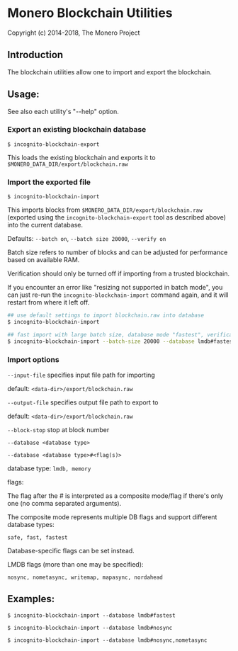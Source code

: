 # Monero Blockchain Utilities

Copyright (c) 2014-2018, The Monero Project

## Introduction

The blockchain utilities allow one to import and export the blockchain.

## Usage:

See also each utility's "--help" option.

### Export an existing blockchain database

`$ incognito-blockchain-export`

This loads the existing blockchain and exports it to `$MONERO_DATA_DIR/export/blockchain.raw`

### Import the exported file

`$ incognito-blockchain-import`

This imports blocks from `$MONERO_DATA_DIR/export/blockchain.raw` (exported using the
`incognito-blockchain-export` tool as described above) into the current database.

Defaults: `--batch on`, `--batch size 20000`, `--verify on`

Batch size refers to number of blocks and can be adjusted for performance based on available RAM.

Verification should only be turned off if importing from a trusted blockchain.

If you encounter an error like "resizing not supported in batch mode", you can just re-run
the `incognito-blockchain-import` command again, and it will restart from where it left off.

```bash
## use default settings to import blockchain.raw into database
$ incognito-blockchain-import

## fast import with large batch size, database mode "fastest", verification off
$ incognito-blockchain-import --batch-size 20000 --database lmdb#fastest --verify off

```

### Import options

`--input-file`
specifies input file path for importing

default: `<data-dir>/export/blockchain.raw`

`--output-file`
specifies output file path to export to

default: `<data-dir>/export/blockchain.raw`

`--block-stop`
stop at block number

`--database <database type>`

`--database <database type>#<flag(s)>`

database type: `lmdb, memory`

flags:

The flag after the # is interpreted as a composite mode/flag if there's only
one (no comma separated arguments).

The composite mode represents multiple DB flags and support different database types:

`safe, fast, fastest`

Database-specific flags can be set instead.

LMDB flags (more than one may be specified):

`nosync, nometasync, writemap, mapasync, nordahead`

## Examples:

```
$ incognito-blockchain-import --database lmdb#fastest

$ incognito-blockchain-import --database lmdb#nosync

$ incognito-blockchain-import --database lmdb#nosync,nometasync
```
